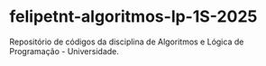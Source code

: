 # felipetnt-algoritmos-lp-1S-2025
Repositório de códigos da disciplina de Algoritmos e Lógica de Programação - Universidade.
